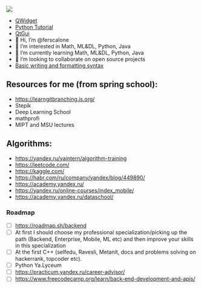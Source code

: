 ![](https://www.codewars.com/users/ferscalone/badges/large)
- [QWidget](https://doc.qt.io/qtforpython-5/PySide2/QtWidgets/QWidget.html)
- [Python Tutorial](https://docs.python.org/3/tutorial/index.html)
- [QtGui](https://doc.qt.io/qtforpython-5/PySide2/QtGui/index.html#module-PySide2.QtGui)
- 👋 Hi, I’m @ferscalone
- 👀 I’m interested in Math, ML&DL, Python, Java
- 🌱 I’m currently learning Math, ML&DL, Python, Java
- 💞️ I’m looking to collaborate on open source projects
- [Basic writing and formatting syntax](https://docs.github.com/en/get-started/writing-on-github/getting-started-with-writing-and-formatting-on-github/basic-writing-and-formatting-syntax)
## Resources for me (from spring school):
- https://learngitbranching.js.org/
- Stepik
- Deep Learning School
- mathprofi
- MIPT and MSU lectures
## Algorithms:
- https://yandex.ru/yaintern/algorithm-training
- https://leetcode.com/
- https://kaggle.com/
- https://habr.com/ru/company/yandex/blog/449890/
- https://academy.yandex.ru/
- https://yandex.ru/online-courses/index_mobile/
- https://academy.yandex.ru/dataschool/
### Roadmap
- [ ] https://roadmap.sh/backend
- [ ] At first I should choose my professional specialization/picking up the path (Backend, Enterprise, Mobile, ML etc) and then improve your skills in this specialization
- [ ] At the first C++ (selfedu, Ravesli, Metanit, docs and problems solving on hackerrank, topcoder etc).
- [ ] Python Ya.Lyceum
- [ ] https://practicum.yandex.ru/career-advisor/
- [ ] https://www.freecodecamp.org/learn/back-end-development-and-apis/
